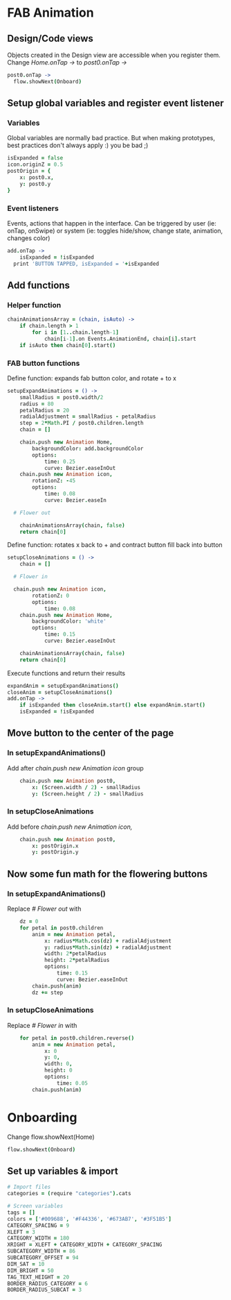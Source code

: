 # FAB Animation

## Design/Code views
Objects created in the Design view are accessible when you register them.
Change *Home.onTap ->* to *post0.onTap ->*

```coffeescript
post0.onTap ->
  flow.showNext(Onboard)
```

## Setup global variables and register event listener

### Variables
Global variables are normally bad practice.
But when making prototypes, best practices don't always apply :) you be bad ;)

```coffeescript
isExpanded = false
icon.originZ = 0.5
postOrigin = {
	x: post0.x,
	y: post0.y
}
```

### Event listeners

Events, actions that happen in the interface. Can be triggered by user (ie: onTap, onSwipe)
or system (ie: toggles hide/show, change state, animation, changes color)

```coffeescript
add.onTap ->
	isExpanded = !isExpanded
  print 'BUTTON TAPPED, isExpanded = '+isExpanded
```

## Add functions

### Helper function
```coffeescript
chainAnimationsArray = (chain, isAuto) ->
	if chain.length > 1
		for i in [1..chain.length-1]
			chain[i-1].on Events.AnimationEnd, chain[i].start
	if isAuto then chain[0].start()
```

### FAB button functions

Define function: expands fab button color, and rotate + to x
```coffeescript
setupExpandAnimations = () ->
	smallRadius = post0.width/2
	radius = 80
	petalRadius = 20
	radialAdjustment = smallRadius - petalRadius
	step = 2*Math.PI / post0.children.length
	chain = []

	chain.push new Animation Home,
		backgroundColor: add.backgroundColor
		options:
			time: 0.25
			curve: Bezier.easeInOut
	chain.push new Animation icon,
		rotationZ: -45
		options:
			time: 0.08
			curve: Bezier.easeIn

  # Flower out

	chainAnimationsArray(chain, false)
	return chain[0]
```

Define function: rotates x back to + and contract button fill back into button
```coffeescript
setupCloseAnimations = () ->
	chain = []

  # Flower in

  chain.push new Animation icon,
		rotationZ: 0
		options:
			time: 0.08
	chain.push new Animation Home,
		backgroundColor: 'white'
		options:
			time: 0.15
			curve: Bezier.easeInOut

	chainAnimationsArray(chain, false)
	return chain[0]
```

Execute functions and return their results
```coffeescript
expandAnim = setupExpandAnimations()
closeAnim = setupCloseAnimations()
add.onTap ->
	if isExpanded then closeAnim.start() else expandAnim.start()
	isExpanded = !isExpanded
```

## Move button to the center of the page

### In setupExpandAnimations()

Add after *chain.push new Animation icon* group
```coffeescript
	chain.push new Animation post0,
		x: (Screen.width / 2) - smallRadius
		y: (Screen.height / 2) - smallRadius
```

### In setupCloseAnimations

Add before *chain.push new Animation icon,*
```coffeescript
	chain.push new Animation post0,
		x: postOrigin.x
		y: postOrigin.y
```

## Now some fun math for the flowering buttons

### In setupExpandAnimations()
Replace *# Flower out* with
```coffeescript
	dz = 0
	for petal in post0.children
		anim = new Animation petal,
			x: radius*Math.cos(dz) + radialAdjustment
			y: radius*Math.sin(dz) + radialAdjustment
			width: 2*petalRadius
			height: 2*petalRadius
			options:
				time: 0.15
				curve: Bezier.easeInOut
		chain.push(anim)
		dz += step
```

### In setupCloseAnimations

Replace *# Flower in* with
```coffeescript
	for petal in post0.children.reverse()
		anim = new Animation petal,
			x: 0
			y: 0,
			width: 0,
			height: 0
			options:
				time: 0.05
		chain.push(anim)
```

# Onboarding

Change flow.showNext(Home)
```coffeescript
flow.showNext(Onboard)
```

## Set up variables & import

```coffeescript
# Import files
categories = (require "categories").cats

# Screen variables
tags = []
colors = ['#009688', '#F44336', '#673AB7', '#3F51B5']
CATEGORY_SPACING = 9
XLEFT = 3
CATEGORY_WIDTH = 180
XRIGHT = XLEFT + CATEGORY_WIDTH + CATEGORY_SPACING
SUBCATEGORY_WIDTH = 86
SUBCATEGORY_OFFSET = 94
DIM_SAT = 10
DIM_BRIGHT = 50
TAG_TEXT_HEIGHT = 20
BORDER_RADIUS_CATEGORY = 6
BORDER_RADIUS_SUBCAT = 3
```
